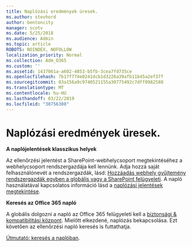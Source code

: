 ```yaml
---
title: Naplózási eredmények üresek.
ms.author: stevhord
author: bentoncity
manager: scotv
ms.date: 5/25/2018
ms.audience: Admin
ms.topic: article
ROBOTS: NOINDEX, NOFOLLOW
localization_priority: Normal
ms.collection: Adm_O365
ms.custom: ''
ms.assetid: 1437061a-a602-4853-b5fb-3cea7fd735ce
ms.openlocfilehash: 7b17f774e0241dcb1d3226a39afb11b45a2ef37f
ms.sourcegitcommit: 03a156a9c9740521155a30775492c7dff0982588
ms.translationtype: MT
ms.contentlocale: hu-HU
ms.lasthandoff: 03/22/2019
ms.locfileid: "30756308"
---
```

# <a name="auditing-results-are-blank"></a>Naplózási eredmények üresek.

 **A naplójelentések klasszikus helyek**
  
Az ellenőrzési jelentést a SharePoint-webhelycsoport megtekintéséhez a webhelycsoport rendszergazdája kell lennünk. Adja hozzá saját felhasználónevét a rendszergazdák, lásd: [Hozzáadás webhely gyűjtemény rendszergazdák egyben a globális vagy a SharePoint felügyeleti](https://go.microsoft.com/fwlink/?linkid=869390). A napló használatával kapcsolatos információ lásd a [naplózási jelentések megtekintése](https://go.microsoft.com/fwlink/?linkid=395237). 
  
 **Keresés az Office 365 napló**
  
A globális dolgozni a napló az Office 365 felügyeleti kell a [biztonsági &amp; kompatibilitási központ](https://protection.office.com). Mielőtt elkezdené, naplózás bekapcsolása. Ezt követően az ellenőrzési napló keresés is futtathatja. 
  
[Útmutató: keresés a naplóban](https://go.microsoft.com/fwlink/?linkid=708432).
  

